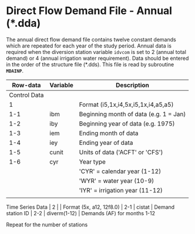 # Direct Flow Demand File - Annual (*.dda) #

The annual direct flow demand file contains twelve constant demands which are repeated for each year of the study period. Annual data is 
required when the diversion station variable `idvcom` is set to 2 (annual total demand) or 4 (annual irrigation water requirement). Data should 
be entered in the order of the structure file (\*.dds). This file is read by subroutine **`MDAINP`**.

| Row-data							| Variable						| Description 								|				
| ------------------				| --------------------			| --------									|
| Control Data						| 								| 											|
| 1 								| 								| Format (i5,1x,i4,5x,i5,1x,i4,a5,a5)
| 1-1								| ibm							| Beginning month of data (e.g. 1 = Jan)
| 1-2								| iby							| Beginning year of data (e.g. 1975)
| 1-3								| iem							| Ending month of data
| 1-4								| iey							| Ending year of data 
| 1-5								| cunit							| Units of data ('ACFT' or 'CFS')
| 1-6								| cyr							| Year type 
| 									| 								| 'CYR' = calendar year (1-12)
| 									| 								| 'WYR' = water year (10-9)
| 									| 								| 'IYR' = irrigation year (11-12)
| | | |
Time Series Data
| 2									| 								| Format (5x, a12, 12f8.0)
| 2-1								| cistat						| Demand station ID
| 2-2								| diverm(1-12)					| Demands (AF) for months 1-12

Repeat for the number of stations
